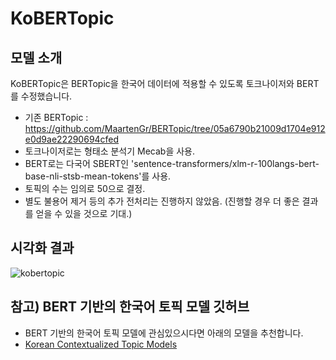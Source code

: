 # KoBERTopic
## 모델 소개
KoBERTopic은 BERTopic을 한국어 데이터에 적용할 수 있도록 토크나이저와 BERT를 수정했습니다.

* 기존 BERTopic : https://github.com/MaartenGr/BERTopic/tree/05a6790b21009d1704e912e0d9ae22290694cfed
* 토크나이저로는 형태소 분석기 Mecab을 사용.
* BERT로는 다국어 SBERT인 'sentence-transformers/xlm-r-100langs-bert-base-nli-stsb-mean-tokens'를 사용.
* 토픽의 수는 임의로 50으로 결정.
* 별도 불용어 제거 등의 추가 전처리는 진행하지 않았음. (진행할 경우 더 좋은 결과를 얻을 수 있을 것으로 기대.)

## 시각화 결과
![kobertopic](https://user-images.githubusercontent.com/73151616/154941035-1c21e2f9-891f-44f8-934f-26f9d7101936.png)


## 참고) BERT 기반의 한국어 토픽 모델 깃허브
* BERT 기반의 한국어 토픽 모델에 관심있으시다면 아래의 모델을 추천합니다.
* [Korean Contextualized Topic Models](https://github.com/ukairia777/bert-topic-models)
